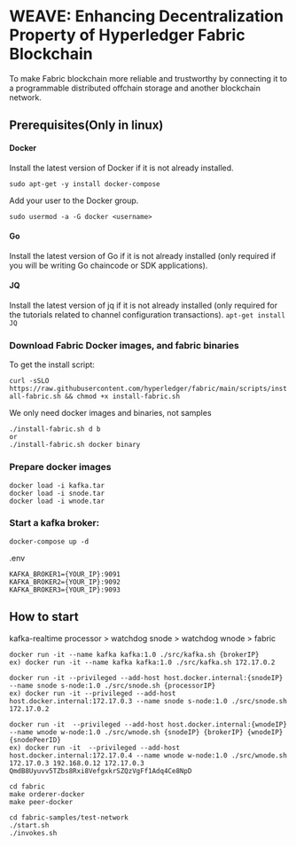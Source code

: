 # WEAVE: Enhancing Decentralization Property of Hyperledger Fabric Blockchain

To make Fabric blockchain more reliable and trustworthy by connecting it to a programmable distributed offchain storage and another blockchain network.



## Prerequisites(Only in linux)

#### Docker 

Install the latest version of Docker if it is not already installed.

  ```sudo apt-get -y install docker-compose``` 

Add your user to the Docker group.

  ```sudo usermod -a -G docker <username>``` 

#### Go

Install the latest version of Go if it is not already installed (only required if you will be writing Go chaincode or SDK applications).

#### JQ

Install the latest version of jq if it is not already installed (only required for the tutorials related to channel configuration transactions).
```apt-get install JQ```


### Download Fabric Docker images, and fabric binaries

To get the install script:

```curl -sSLO https://raw.githubusercontent.com/hyperledger/fabric/main/scripts/install-fabric.sh && chmod +x install-fabric.sh```

We only need docker images and binaries, not samples
```
./install-fabric.sh d b
or
./install-fabric.sh docker binary
```

### Prepare docker images

```
docker load -i kafka.tar
docker load -i snode.tar
docker load -i wnode.tar
```

### Start a kafka broker:

```docker-compose up -d```

.env
```
KAFKA_BROKER1={YOUR_IP}:9091
KAFKA_BROKER2={YOUR_IP}:9092
KAFKA_BROKER3={YOUR_IP}:9093
```

## How to start


kafka-realtime processor > watchdog snode > watchdog wnode > fabric

```
docker run -it --name kafka kafka:1.0 ./src/kafka.sh {brokerIP}
ex) docker run -it --name kafka kafka:1.0 ./src/kafka.sh 172.17.0.2
```

```
docker run -it --privileged --add-host host.docker.internal:{snodeIP} --name snode s-node:1.0 ./src/snode.sh {processorIP}
ex) docker run -it --privileged --add-host host.docker.internal:172.17.0.3 --name snode s-node:1.0 ./src/snode.sh 172.17.0.2
```

```
docker run -it  --privileged --add-host host.docker.internal:{wnodeIP} --name wnode w-node:1.0 ./src/wnode.sh {snodeIP} {brokerIP} {wnodeIP} {snodePeerID}
ex) docker run -it  --privileged --add-host host.docker.internal:172.17.0.4 --name wnode w-node:1.0 ./src/wnode.sh 172.17.0.3 192.168.0.12 172.17.0.3 QmdB8Uyuvv5TZbs8Rxi8VefgxkrSZQzVgFf1Adq4Ce8NpD
```

```
cd fabric
make orderer-docker
make peer-docker
```

```
cd fabric-samples/test-network
./start.sh
./invokes.sh
```
